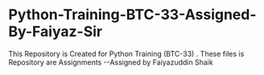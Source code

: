 # Python-Training-BTC-33-Assigned-By-Faiyaz-Sir
This Repository is Created for Python Training (BTC-33) . These files is Repository are Assignments --Assigned by Faiyazuddin Shaik

